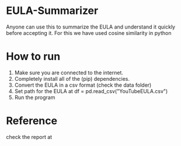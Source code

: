 # EULA-Summarizer

Anyone can use this to summarize the EULA and understand it quickly before accepting it. For this we have used cosine similarity in python

# How to run

1. Make sure you are connected to the internet.
2. Completely install all of the (pip) dependencies.
3. Convert the EULA in a csv format (check the data folder)
4. Set path for the EULA at 
      df = pd.read_csv("YouTubeEULA.csv")
5. Run the program

# Reference

check the report at 

